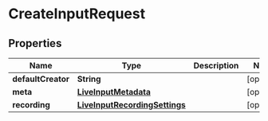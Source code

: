 # CreateInputRequest

## Properties
Name | Type | Description | Notes
------------ | ------------- | ------------- | -------------
**defaultCreator** | **String** |  |  [optional]
**meta** | [**LiveInputMetadata**](LiveInputMetadata.md) |  |  [optional]
**recording** | [**LiveInputRecordingSettings**](LiveInputRecordingSettings.md) |  |  [optional]
